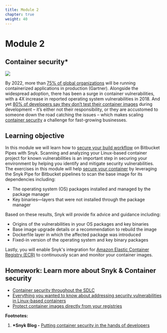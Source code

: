 ```yaml
---
title: Module 2
chapter: true
weight: 40
---
```


# Module 2

## Container security\*

![](../../../.gitbook/assets/snyk-bitbucket-flow-module-02.png)

By 2022, more than [75% of global organizations](https://snyk.io/blog/putting-container-security-in-the-hands-of-developers/) will be running containerized applications in production \(Gartner\). Alongside the widespread adoption, there has been a surge in container vulnerabilities, with a 4X increase in reported operating system vulnerabilities in 2018. And yet [80% of developers say they don’t test their container images](https://snyk.io/blog/shifting-docker-security-left/) during development – it’s either not their responsibility, or they are accustomed to someone down the road catching the issues – which makes scaling [container security](https://snyk.io/container-security/) a challenge for fast-growing businesses.

## Learning objective

In this module we will learn how to [secure your build workflow](https://snyk.io/blog/secure-your-build-workflow-on-bitbucket-pipes-with-snyk/) on Bitbucket Pipes with Snyk. Scanning and analyzing your Linux-based container project for known vulnerabilities is an important step in securing your environment by helping you identify and mitigate security vulnerabilities. The exercises in this module will help [secure your container](https://support.snyk.io/hc/en-us/articles/360003946897-Container-security-overview) by leveraging the Snyk Pipe for Bitbucket pipelines to scan the base image for its dependencies including:

* The operating system \(OS\) packages installed and managed by the package manager
* Key binaries—layers that were not installed through the package manager

Based on these results, Snyk will provide fix advice and guidance including:

* Origins of the vulnerabilities in your OS packages and key binaries
* Base image upgrade details or a recommendation to rebuild the image
* Dockerfile layer in which the affected package was introduced
* Fixed-in version of the operating system and key binary packages

Lastly, you will enable Snyk's integration for [Amazon Elastic Container Registry \(ECR\)](https://support.snyk.io/hc/en-us/articles/360003916078-Configure-integration-for-Amazon-Elastic-Container-Registry-ECR-) to continuously scan and monitor your container images.

## Homework: Learn more about Snyk  & Container security

* [Container security throughout the SDLC](https://snyk.io/blog/container-security-throughout-the-sdlc/)
* [Everything you wanted to know about addressing security vulnerabilities in Linux-based containers](https://snyk.io/blog/everything-you-wanted-to-know-about-addressing-security-vulnerabilities-in-linux-based-containers/)
* [Protect container images directly from your registries](https://snyk.io/blog/protect-docker-images-directly-from-your-container-registries/)

**Footnotes:**

1. **\*Snyk Blog -** [Putting container security in the hands of developers](https://snyk.io/blog/putting-container-security-in-the-hands-of-developers)


